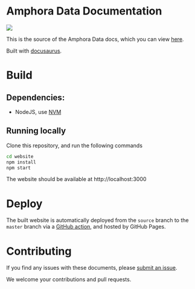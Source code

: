 # Amphora Data Documentation

![](https://github.com/amphoradata/amphoradata.github.io/workflows/Publish/badge.svg)

This is the source of the Amphora Data docs, which you can view [here](https://amphoradata.github.io).

Built with [docusaurus](https://github.com/facebook/docusaurus).


# Build

## Dependencies:

* NodeJS, use [NVM](https://github.com/nvm-sh/nvm)

## Running locally

Clone this repository, and run the following commands

```sh
cd website
npm install
npm start
```

The website should be available at http://localhost:3000

# Deploy

The built website is automatically deployed from the `source` branch to the `master` branch via a [GitHub action](.github/workflows/nodejs.yml), and hosted by GitHub Pages.

# Contributing

If you find any issues with these documents, please [submit an issue](https://github.com/amphoradata/amphoradata.github.io/issues).

We welcome your contributions and pull requests.


